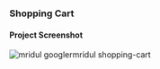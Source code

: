 <h3>Shopping Cart</h3>

<h4>Project Screenshot</h4>
<img src="https://lh3.googleusercontent.com/8CVZun-BwsvoW-tJFboIzuYRcq3LSWEnumz-3KlhR0tiE3vpwffVuuae2OlIo2iD1YrCnCaEmhukv1kHVgnLKXD0srQVEZxQ3sfdLVIRsGphOWrzRLgji9IoU58aEhLjnsyf5-i-4132e5EH170wqELRitcRKZjzuKbdHoTcHZRDqEjJvJ85UQoRrtdaL_PJtTLqSU2abUEAg-431OR2Wpa2EKsFS2WgvSid3sYYMUShlOQTdQJArFV8s9YS0G7PvpCq5wSJH6v2vnpyOKV_CAYTllPacxO09JBfgcmG6Zhhfb-e8MPUzJaSosTqCtwNRXw14ErSJBpaVyfSbs93WYu8iNAxKKIUUrN37ig-NMZUWSHfdesnfmMcdb2Ca9yIWngC8xjmSaofR3J_a39tUg7vXc5DDo9Dp3Kt8iVlcIxvPD0vV_usA5ezyAqIg8g-XdlR6xgKl-maxKkvXhbcBcjyVSbeSNnku8OHbiZiVpiZoxPZUBTFkkNExuByDprdidHZUc6jNfwmSinHa6TlG1WCefm8HnqbHZHJtl9aa8LLDmK0c5sr0wz4TfOqN9MPDmd_d8tzFiSRv2prVZvSSrZ1v-cr801AjXndOK1q-OPo2ynjzsYzCNKabX6p8vT6GMI54-QTaKkp_opdI8x5g0EY-HINMxB5im5kamOjTLQxfmZHpVsViHWXknTxy9KCH53nVtSMLX4M2KvX_vkz33rH=w1734-h975-no?authuser=0" alt="mridul googlermridul shopping-cart">
